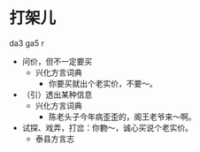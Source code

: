 # 打架儿
da3 ga5 r
+ 问价，但不一定要买
  * 兴化方言词典
    - 你要买就出个老实价，不要～。
+ （引）透出某种信息
  * 兴化方言词典
    - 陈老头子今年病歪歪的，阁王老爷来～啊。
+ 试探、戏弄，打岔：你覅～，诚心买说个老实价。
  * 泰县方言志
